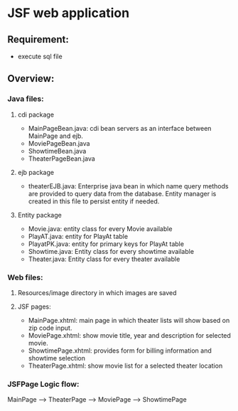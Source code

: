 # JSF web application
## Requirement:
- execute sql file

## Overview: 
### Java files:
1. cdi package
	- MainPageBean.java:   cdi bean servers as an interface between MainPage and ejb.
	- MoviePageBean.java
	- ShowtimeBean.java
	- TheaterPageBean.java


2. ejb package
	- theaterEJB.java: 
	Enterprise java bean in which name query methods are provided to query data from the database. Entity manager is created in this file to persist entity  	 if needed.				


3. Entity package
	- Movie.java:    entity class for every Movie available
	- PlayAT.java:   entity for PlayAt table
	- PlayatPK.java: entity for primary keys for PlayAt table
	- Showtime.java: Entity class for every showtime available
	- Theater.java:  Entity class for every theater available


### Web files:

1. Resources/image directory in which images are saved

2. JSF pages:
	- MainPage.xhtml:     main page in which theater lists will show based on zip code input.
	- MoviePage.xhtml:    show movie title, year and description for selected movie.
	- ShowtimePage.xhtml: provides form for billing information and showtime selection
	- TheaterPage.xhtml:  show movie list for a selected theater location

### JSFPage Logic flow:
MainPage --> TheaterPage --> MoviePage --> ShowtimePage
